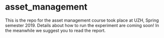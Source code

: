 # asset_management

This is the repo for the asset management course took place at UZH, Spring semester 2019. Details about how to run the experiment are coming soon! In the meanwhile we suggest you to read the report. 
